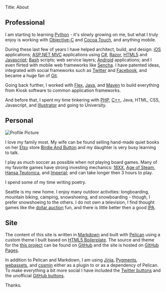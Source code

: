 Title: About

Professional
----------

I am starting to learning [Python][] - it's slowly growing on me, but what I
truly enjoy is working with [Objective-C][] and [Cocoa Touch][], and anything
mobile.

During these last few of years I have helped architect, build, and design:
[iOS][] applications; [ASP.NET MVC][] applications using [C#][], [Razor][],
[HTML5][] and [Javascript][]; [Bash][] scripts; web service layers; [Android][]
applications; and I even flirted with mobile web frameworks like [Sencha][].
I have patented ideas, integrated with social frameworks such as [Twitter][] and
[Facebook][], and became a huge fan of [Git][].

Going back further, I worked with [Flex][], [Java][], and [Maven][] to build
everything from Kiosk software to common application frameworks.

And before that, I spent my time tinkering with [PHP][], [C++][], Java, HTML,
CSS, Javascript, and [Illustrator][] and going to University.

Personal
----------

![Profile Picture][]

I love my family most. My wife can be found selling hand-made quiet books on her
[Etsy][] store [Birdie And Button][] and my daughter is very busy learning to
talk.

I play as much soccer as possible when not playing board games. Many of my
favorite games have strong investing mechanics: [18XX][], [Age of Steam][],
[Hansa Teutonica][], and [Imperial][]; and can take longer then 3 hours to play.

I spend some of my time writing poetry.

Seattle is my new home. I enjoy many outdoor activities: longboarding, mountain
biking, camping, snowshoeing, and snowboarding - though, I prefer snowshoeing to
the others. I do not own a television, I find thought games like the
[dollar auction][] fun, and there is little better then a good [IPA][].

Site
----------

The content of this site is written in [Markdown][] and built with [Pelican][]
using a custom theme I built based on [HTML5 Boilerplate][]. The source and
theme for the [this project][] can be found on [GitHub][] and the site is hosted
on [GitHub Pages][].

In addition to Pelican and Markdown, I am using [Jinja][], [Pygments][],
[webassets][], and [cssmin][] either as a plugin to or as a dependency of
Pelican. To make everything a bit more social I have included the
[Twitter buttons][] and the unofficial [GitHub buttons][].

Thanks.

[profile picture]: /theme/images/profile-picture.png "Profile Picture"

[android]: http://developer.android.com "Android"
[asp.net mvc]: http://www.asp.net/mvc "ASP.NET MVC"
[bash]: http://www.gnu.org/software/bash/manual/bashref.html "Bash"
[cocoa touch]: https://developer.apple.com/technologies/ios/cocoa-touch.html "Cocoa Touch"
[c#]: http://msdn.microsoft.com/en-us/vstudio/hh341490.aspx "C#"
[c++]: http://www.cplusplus.com "C++"
[facebook]: https://developers.facebook.com "Facebook"
[flex]: http://www.adobe.com/products/flex.html "Flex"
[git]: http://git-scm.com "Git"
[html5]: http://www.w3schools.com/html5/ "HTML5"
[illustrator]: http://www.adobe.com/products/illustrator.html "Illustrator"
[iOS]: http://developer.apple.com/technologies/ios/ "iOS"
[java]: http://www.oracle.com/technetwork/java/index.html "Java"
[javascript]: http://www.w3schools.com/js/ "Javascript"
[maven]: http://maven.apache.org "Maven"
[objective-c]: http://developer.apple.com/library/mac/#documentation/Cocoa/Conceptual/ProgrammingWithObjectiveC/Introduction/Introduction.html "Objective-C"
[php]: http://php.net "PHP"
[python]: http://www.python.org "Python"
[razor]: http://www.asp.net/web-pages/tutorials/basics/2-introduction-to-asp-net-web-programming-using-the-razor-syntax "Razor"
[sencha]: http://www.sencha.com "Sencha"
[twitter]: http://dev.twitter.com/ "Twitter"

[18xx]: http://boardgamegeek.com/wiki/page/18xx "18XX"
[age of steam]: http://boardgamegeek.com/boardgame/4098/age-of-steam "Age of Steam"
[birdie and button]: http://www.etsy.com/shop/BirdieAndButtons "Birdie And Buttons"
[dollar auction]: http://en.wikipedia.org/wiki/Dollar_auction "Dollar Auction"
[etsy]: http://www.etsy.com "Etsy"
[hansa teutonica]: http://boardgamegeek.com/boardgame/43015/hansa-teutonica "Hansa Teutonica"
[imperial]: http://boardgamegeek.com/boardgame/24181/imperial "Imperial"
[ipa]: http://en.wikipedia.org/wiki/India_Pale_Ale "IPA"

[cssmin]: https://github.com/zacharyvoase/cssmin "cssmin"
[github]: http://github.com "GitHub"
[github buttons]: http://ghbtns.com "GitHub Buttons"
[github pages]: http://pages.github.com "GitHub Pages"
[html5 boilerplate]: http://html5boilerplate.com "HTML5 Boilerplate"
[jinja]: http://jinja.pocoo.org "Jinja"
[markdown]: http://daringfireball.net/projects/markdown/ "Markdown"
[pelican]: http://blog.getpelican.com "Pelican"
[pygments]: http://pygments.org "Pygments"
[this project]: https://github.com/michaelreneer/michaelreneer.github.com "This Project"
[twitter buttons]: https://twitter.com/about/resources/buttons "Twitter Buttons"
[webassets]: https://github.com/miracle2k/webassets "webassets"
